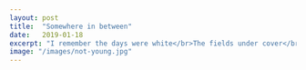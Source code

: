```yaml
---
layout: post
title:  "Somewhere in between"
date:   2019-01-18
excerpt: "I remember the days were white</br>The fields under cover</br>The trees bent down..."
image: "/images/not-young.jpg"
---
```


